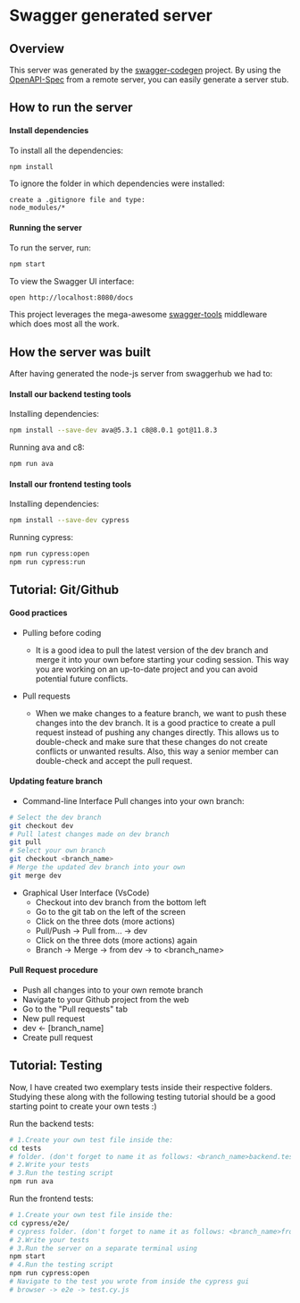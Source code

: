 # Swagger generated server

## Overview
This server was generated by the [swagger-codegen](https://github.com/swagger-api/swagger-codegen) project.  By using the [OpenAPI-Spec](https://github.com/OAI/OpenAPI-Specification) from a remote server, you can easily generate a server stub.

## How to run the server

#### Install dependencies
To install all the dependencies:
```bash 
npm install
```
To ignore the folder in which dependencies were installed:
```
create a .gitignore file and type:
node_modules/*
```

#### Running the server
To run the server, run:

```bash 
npm start
```

To view the Swagger UI interface:

```bash 
open http://localhost:8080/docs
```

This project leverages the mega-awesome [swagger-tools](https://github.com/apigee-127/swagger-tools) middleware which does most all the work.

## How the server was built
After having generated the node-js server from swaggerhub we had to:

#### Install our backend testing tools
Installing dependencies:
```bash
npm install --save-dev ava@5.3.1 c8@8.0.1 got@11.8.3
```
Running ava and c8:
```bash 
npm run ava
```

#### Install our frontend testing tools
Installing dependencies:
```bash
npm install --save-dev cypress
```
Running cypress:
```bash
npm run cypress:open
npm run cypress:run
```

## Tutorial: Git/Github

#### Good practices
- Pulling before coding 
    - It is a good idea to pull the latest version of the dev branch and merge
    it into your own before starting your coding session. This way you are working on an up-to-date project and you can avoid potential future conflicts.

- Pull requests 
    - When we make changes to a feature branch, we want to push these changes into the dev branch. It is a good practice to create a pull request instead of pushing any changes directly. This allows us to double-check and make sure that these changes do not create conflicts or unwanted results. Also, this way a senior member can double-check and accept the pull request.

#### Updating feature branch
- Command-line Interface
Pull changes into your own branch:
```bash
# Select the dev branch
git checkout dev
# Pull latest changes made on dev branch
git pull
# Select your own branch
git checkout <branch_name>
# Merge the updated dev branch into your own
git merge dev
```
- Graphical User Interface (VsCode)
    - Checkout into dev branch from the bottom left
    - Go to the git tab on the left of the screen
    - Click on the three dots (more actions)
    - Pull/Push -> Pull from... -> dev 
    - Click on the three dots (more actions) again
    - Branch -> Merge -> from dev -> to <branch_name>

#### Pull Request procedure 
- Push all changes into to your own remote branch    
- Navigate to your Github project from the web  
- Go to the "Pull requests" tab   
- New pull request  
- dev <- [branch_name]  
- Create pull request  

## Tutorial: Testing
Now, I have created two exemplary tests inside their respective folders. Studying these along with the following testing tutorial should be a good starting point to create your own tests :)  

Run the backend tests:
```bash
# 1.Create your own test file inside the:
cd tests 
# folder. (don't forget to name it as follows: <branch_name>backend.test.js)
# 2.Write your tests
# 3.Run the testing script
npm run ava
```
Run the frontend tests:
```bash
# 1.Create your own test file inside the:
cd cypress/e2e/
# cypress folder. (don't forget to name it as follows: <branch_name>frontend.cy.js)
# 2.Write your tests
# 3.Run the server on a separate terminal using
npm start
# 4.Run the testing script
npm run cypress:open
# Navigate to the test you wrote from inside the cypress gui
# browser -> e2e -> test.cy.js
```